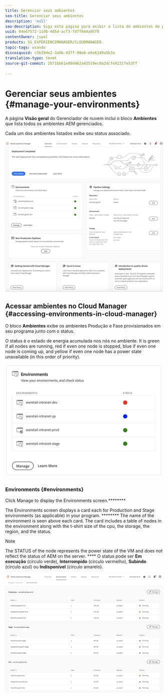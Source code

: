 ```yaml
---
title: Gerenciar seus ambientes
seo-title: Gerenciar seus ambientes
description: 'null'
seo-description: Siga esta página para exibir a lista de ambientes de produção e de não produção usados para configurar e executar o pipeline de CI/CD no Cloud Manager.
uuid: 04e67572-11db-4d5d-acf3-fd7f644a95f0
contentOwner: jsyal
products: SG_EXPERIENCEMANAGER/CLOUDMANAGER
topic-tags: usando
discoiquuid: c5b39de2-3a9b-437f-98e8-e6e6249a5b3a
translation-type: tm+mt
source-git-commit: 2b71bb61e00d462a43519ec0a2dcfe9231fe53ff

---
```



# Gerenciar seus ambientes {#manage-your-environments}

A página **Visão geral** do Gerenciador de nuvem inclui o bloco **Ambientes** que lista todos os ambientes AEM gerenciados.

Cada um dos ambientes listados exibe seu status associado.

![](assets/Manage_Environments1.png)

## Acessar ambientes no Cloud Manager {#accessing-environments-in-cloud-manager}

O bloco **Ambientes** exibe os ambientes Produção e Fase provisionados em seu programa junto com o status.

O status é o estado de energia acumulada nos nós no ambiente. It is green if all nodes are running, red if even one node is stopped, blue if even one node is coming up, and yellow if even one node has a power state unavailable (in this order of priority).

![](assets/manage_environments-screen2.png)

### Environments {#environments}

Click Manage to display the Environments screen.********

The Environments screen displays a card each for Production and Stage environments (as applicable) in your program. ******** The name of the environment is seen above each card. The card includes a table of nodes in the environment along with the t-shirt size of the cpu, the storage, the region, and the status.

>[!NOTE]
>
>The STATUS of the node represents the power state of the VM and does not reflect the status of AEM on the server. **** O status pode ser **Em execução** (círculo verde), **Interrompido** (círculo vermelho), **Subindo** (círculo azul) ou **Indisponível** (círculo amarelo).

![](assets/Manage_Environments2.png)
